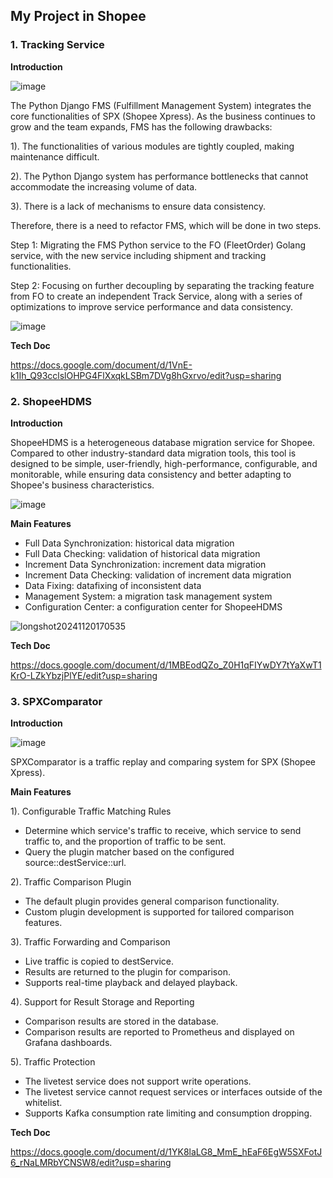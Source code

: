 ## My Project in Shopee
### 1. Tracking Service
**Introduction**

![image](https://github.com/user-attachments/assets/ef1839aa-7554-4ec7-ad01-17d864c9e4d6)


The Python Django FMS (Fulfillment Management System) integrates the core functionalities of SPX (Shopee Xpress). As the business continues to grow and the team expands, FMS has the following drawbacks: 

1). The functionalities of various modules are tightly coupled, making maintenance difficult. 

2). The Python Django system has performance bottlenecks that cannot accommodate the increasing volume of data. 

3). There is a lack of mechanisms to ensure data consistency. 

Therefore, there is a need to refactor FMS, which will be done in two steps. 

Step 1: Migrating the FMS Python service to the FO (FleetOrder) Golang service, with the new service including shipment and tracking functionalities. 

Step 2: Focusing on further decoupling by separating the tracking feature from FO to create an independent Track Service, along with a series of optimizations to improve service performance and data consistency.

![image](https://github.com/user-attachments/assets/d2cc82ed-c6c6-46ca-afae-60dc5e1eb7bc)

**Tech Doc**

https://docs.google.com/document/d/1VnE-k1Ih_Q93cclslOHPG4FlXxqkLSBm7DVg8hGxrvo/edit?usp=sharing

### 2. ShopeeHDMS
**Introduction**

ShopeeHDMS is a heterogeneous database migration service for Shopee. Compared to other industry-standard data migration tools, this tool is designed to be simple, user-friendly, high-performance, configurable, and monitorable, while ensuring data consistency and better adapting to Shopee's business characteristics.

![image](https://github.com/user-attachments/assets/185e1c1a-d7ec-4b17-a20e-142894f762d6)


**Main Features**

- Full Data Synchronization: historical data migration
- Full Data Checking: validation of historical data migration
- Increment Data Synchronization: increment data migration
- Increment Data Checking: validation of increment data migration
- Data Fixing: datafixing of inconsistent data
- Management System: a migration task management system
- Configuration Center: a configuration center for ShopeeHDMS

![longshot20241120170535](https://github.com/user-attachments/assets/90292c68-1e49-4b37-b446-6a9c8446863f)

**Tech Doc**

https://docs.google.com/document/d/1MBEodQZo_Z0H1qFIYwDY7tYaXwT1KrO-LZkYbzjPlYE/edit?usp=sharing

### 3. SPXComparator
**Introduction**

![image](https://github.com/user-attachments/assets/da1cda67-05eb-49e6-8239-48c99f6abb01)


SPXComparator is a traffic replay and comparing system for SPX (Shopee Xpress).

**Main Features**

1). Configurable Traffic Matching Rules
- Determine which service's traffic to receive, which service to send traffic to, and the proportion of traffic to be sent.
-  Query the plugin matcher based on the configured source::destService::url.

2). Traffic Comparison Plugin
-  The default plugin provides general comparison functionality.
-  Custom plugin development is supported for tailored comparison features.

3). Traffic Forwarding and Comparison
-  Live traffic is copied to destService.
-  Results are returned to the plugin for comparison.
-  Supports real-time playback and delayed playback.

4). Support for Result Storage and Reporting
-  Comparison results are stored in the database.
-  Comparison results are reported to Prometheus and displayed on Grafana dashboards.

5). Traffic Protection
-  The livetest service does not support write operations.
-  The livetest service cannot request services or interfaces outside of the whitelist.
-  Supports Kafka consumption rate limiting and consumption dropping.


**Tech Doc**

https://docs.google.com/document/d/1YK8laLG8_MmE_hEaF6EgW5SXFotJ6_rNaLMRbYCNSW8/edit?usp=sharing




